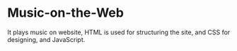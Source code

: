 # Music-on-the-Web
It plays music on website, HTML is used for structuring the site, and CSS for designing, and JavaScript.
